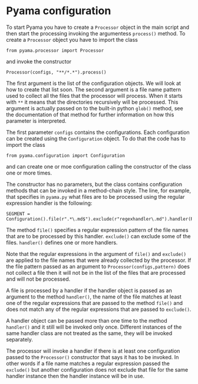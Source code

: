 # Pyama configuration

To start Pyama you have to create a `Processor` object in the main script and then
start the processing invoking the argumentess `process()` method. To create a `Processor`
object you have to import the class

```
from pyama.processor import Processor
```

and invoke the constructor

```
Processor(configs, "**/*.*").process()
```

The first argument is the list of the configuration objects. We will look at how to create that
list soon. The second argument is a file name pattern used to collect all the files
that the processor will process. When it starts with `**` it means that the directories
recursively will be processed. This argument is actually passed on to the built-in python `glob()`
method, see the documentation of that method for further information on how this parameter is
interpreted.

The first parameter `configs` contains the configurations. Each configuration can be created using
the `Configuration` object. To do that the code has to import the class

```
from pyama.configuration import Configuration
```

and can create one or moe configuration calling the constructor of the class one or more times.

The constructor has no parameters, but the class contains configuration methods that can be invoked
in a method-chain style. The line, for example, that specifies in `pyama.py` what files are to be
processed using the regular expression handler is the following:

```
SEGMENT = Configuration().file(r".*\.md$").exclude(r"regexhandler\.md").handler(RegexHandler())
```

The method `file()` specifies a regular expression pattern of the file names that are to be processed
by this handler. `exclude()` can exclude some of the files. `handler()` defines one or more
handlers.

Note that the regular expressions in the argument of `file()` and `exclude()` are applied to the
file names that were already collected by the processor. If the file pattern passed as an argument
to `Processor(configs,pattern)` does not collect a file then it will not be in the list of the
files that are processed and will not be processed.

A file is processed by a handler if the handler object is passed as an argument to the method `handler()`,
the name of the file matches at least one of the regular expressions that are passed to the method
`file()` and does not match any of the regular expressions that are passed to `exclude()`.

A handler object can be passed more than one time to the method `handler()` and it still will be invoked
only once. Different instances of the same handler class are not treated as the same, they will be invoked
separately.

The processor will invoke a handler if there is at least one configuration passed to the `Processor()`
constructor that says it has to be invoked. In other words if a file name matches a regular
expression passed the `exclude()` but another configuration does not exclude that file for the same
handler instance then the handler instance will be in use.